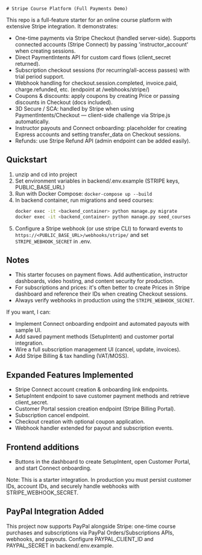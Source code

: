     # Stripe Course Platform (Full Payments Demo)

This repo is a full-feature starter for an online course platform with extensive Stripe integration. It demonstrates:

- One-time payments via Stripe Checkout (handled server-side). Supports connected accounts (Stripe Connect) by passing 'instructor_account' when creating sessions.
- Direct PaymentIntents API for custom card flows (client_secret returned).
- Subscription checkout sessions (for recurring/all-access passes) with trial period support.
- Webhook handling for checkout.session.completed, invoice.paid, charge.refunded, etc. (endpoint at /webhooks/stripe/)
- Coupons & discounts: apply coupons by creating Price or passing discounts in Checkout (docs included).
- 3D Secure / SCA: handled by Stripe when using PaymentIntents/Checkout — client-side challenge via Stripe.js automatically.
- Instructor payouts and Connect onboarding: placeholder for creating Express accounts and setting transfer_data on Checkout sessions.
- Refunds: use Stripe Refund API (admin endpoint can be added easily).

## Quickstart
1. unzip and cd into project
2. Set environment variables in backend/.env.example (STRIPE keys, PUBLIC_BASE_URL)
3. Run with Docker Compose: `docker-compose up --build`
4. In backend container, run migrations and seed courses:
   ```bash
   docker exec -it <backend_container> python manage.py migrate
   docker exec -it <backend_container> python manage.py seed_courses
   ```
5. Configure a Stripe webhook (or use stripe CLI) to forward events to `https://<PUBLIC_BASE_URL>/webhooks/stripe/` and set `STRIPE_WEBHOOK_SECRET` in .env.

## Notes
- This starter focuses on payment flows. Add authentication, instructor dashboards, video hosting, and content security for production.
- For subscriptions and prices: it's often better to create Prices in Stripe dashboard and reference their IDs when creating Checkout sessions.
- Always verify webhooks in production using the `STRIPE_WEBHOOK_SECRET`.

If you want, I can:
- Implement Connect onboarding endpoint and automated payouts with sample UI.
- Add saved payment methods (SetupIntent) and customer portal integration.
- Wire a full subscription management UI (cancel, update, invoices).
- Add Stripe Billing & tax handling (VAT/MOSS).


## Expanded Features Implemented

- Stripe Connect account creation & onboarding link endpoints.
- SetupIntent endpoint to save customer payment methods and retrieve client_secret.
- Customer Portal session creation endpoint (Stripe Billing Portal).
- Subscription cancel endpoint.
- Checkout creation with optional coupon application.
- Webhook handler extended for payout and subscription events.

## Frontend additions

- Buttons in the dashboard to create SetupIntent, open Customer Portal, and start Connect onboarding.

Note: This is a starter integration. In production you must persist customer IDs, account IDs, and securely handle webhooks with STRIPE_WEBHOOK_SECRET.


## PayPal Integration Added

This project now supports PayPal alongside Stripe: one-time course purchases and subscriptions via PayPal Orders/Subscriptions APIs, webhooks, and payouts. Configure PAYPAL_CLIENT_ID and PAYPAL_SECRET in backend/.env.example.
